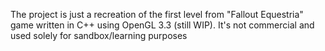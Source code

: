The project is just a recreation of the first level from "Fallout Equestria" game written in C++ using OpenGL 3.3 (still WIP). It's not commercial and used solely for sandbox/learning purposes
